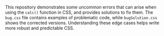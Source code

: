 This repository demonstrates some uncommon errors that can arise when using the `calc()` function in CSS, and provides solutions to fix them.  The `bug.css` file contains examples of problematic code, while `bugSolution.css` shows the corrected versions.  Understanding these edge cases helps write more robust and predictable CSS.
